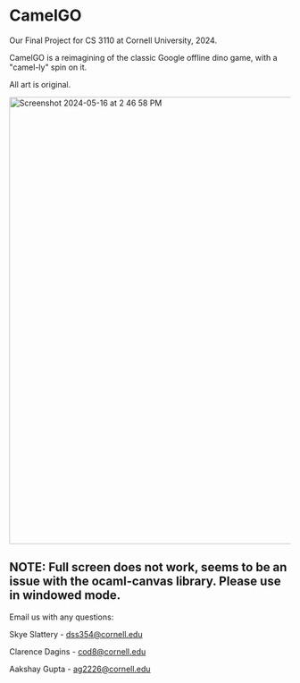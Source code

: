 # CamelGO
Our Final Project for CS 3110 at Cornell University, 2024. 

CamelGO is a reimagining of the classic Google offline dino game, with a "camel-ly" spin on it.

All art is original.

<img width="800" alt="Screenshot 2024-05-16 at 2 46 58 PM" src="https://github.com/skyeslattery/3110-final/assets/144565459/90f02071-5617-4239-b1a2-4e296a09d628">

 ## NOTE: Full screen does not work, seems to be an issue with the ocaml-canvas library. Please use in windowed mode. 

Email us with any questions:

Skye Slattery - dss354@cornell.edu

Clarence Dagins - cod8@cornell.edu

Aakshay Gupta - ag2226@cornell.edu
